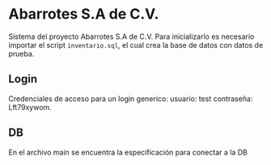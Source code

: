 # Abarrotes S.A de C.V.

Sistema del proyecto Abarrotes S.A de C.V.
Para inicializarlo es necesario importar el script `inventario.sql`, el cual crea la base de datos con datos de prueba.

## Login
Credenciales de acceso para un login generico:
usuario: test
contraseña: Lft79xywom.

## DB
En el archivo main se encuentra la especificación para conectar a la DB